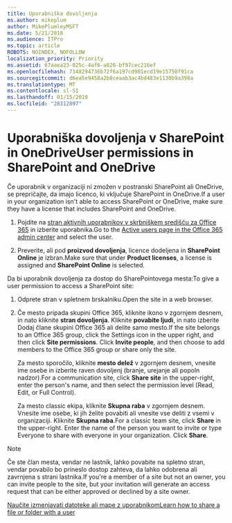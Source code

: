 ```yaml
---
title: Uporabniška dovoljenja
ms.author: mikeplum
author: MikePlumleyMSFT
ms.date: 5/21/2018
ms.audience: ITPro
ms.topic: article
ROBOTS: NOINDEX, NOFOLLOW
localization_priority: Priority
ms.assetid: 67aaea23-025c-4af6-a826-bf97cec216ef
ms.openlocfilehash: 7348294736b72f6a197cd981ecd19e15750f91ca
ms.sourcegitcommit: d6ea5e9458a2b8ceaab3ac4bd483e1130b9a398a
ms.translationtype: MT
ms.contentlocale: sl-SI
ms.lasthandoff: 01/15/2019
ms.locfileid: "28312897"
---
```

# <a name="user-permissions-in-sharepoint-and-onedrive"></a><span data-ttu-id="61404-102">Uporabniška dovoljenja v SharePoint in OneDrive</span><span class="sxs-lookup"><span data-stu-id="61404-102">User permissions in SharePoint and OneDrive</span></span>

<span data-ttu-id="61404-103">Če uporabnik v organizaciji ni zmožen v postranski SharePoint ali OneDrive, se prepričajte, da imajo licenco, ki vključuje SharePoint in OneDrive.</span><span class="sxs-lookup"><span data-stu-id="61404-103">If a user in your organization isn't able to access SharePoint or OneDrive, make sure they have a license that includes SharePoint and OneDrive.</span></span> 
  
1. <span data-ttu-id="61404-104">Pojdite na [stran aktivnih uporabnikov v skrbniškem središču za Office 365](https://portal.office.com/adminportal/home#/users) in izberite uporabnika.</span><span class="sxs-lookup"><span data-stu-id="61404-104">Go to the [Active users page in the Office 365 admin center](https://portal.office.com/adminportal/home#/users) and select the user.</span></span> 
    
2. <span data-ttu-id="61404-105">Preverite, ali pod **proizvod dovoljenja**, licence dodeljena in **SharePoint Online** je izbran.</span><span class="sxs-lookup"><span data-stu-id="61404-105">Make sure that under **Product licenses**, a license is assigned and **SharePoint Online** is selected.</span></span> 
    
 <span data-ttu-id="61404-106">Da bi uporabnik dovoljenja za dostop do SharePointovega mesta:</span><span class="sxs-lookup"><span data-stu-id="61404-106">To give a user permission to access a SharePoint site:</span></span> 
  
1. <span data-ttu-id="61404-107">Odprete stran v spletnem brskalniku.</span><span class="sxs-lookup"><span data-stu-id="61404-107">Open the site in a web browser.</span></span>
    
2. <span data-ttu-id="61404-p101">Če mesto pripada skupini Office 365, kliknite ikono v zgornjem desnem, in nato kliknite **stran dovoljenja**. Kliknite **povabite ljudi**, in nato izberite Dodaj člane skupini Office 365 ali delite samo mesto.</span><span class="sxs-lookup"><span data-stu-id="61404-p101">If the site belongs to an Office 365 group, click the Settings icon in the upper right, and then click **Site permissions**. Click **Invite people**, and then choose to add members to the Office 365 group or share only the site.</span></span> 
    
    <span data-ttu-id="61404-110">Za mesto sporočilo, kliknite **mesto delež** v zgornjem desnem, vnesite ime osebe in izberite raven dovoljenj (branje, urejanje ali popoln nadzor).</span><span class="sxs-lookup"><span data-stu-id="61404-110">For a communication site, click **Share site** in the upper-right, enter the person's name, and then select the permission level (Read, Edit, or Full Control).</span></span> 
    
    <span data-ttu-id="61404-p102">Za mesto classic ekipa, kliknite **Skupna raba** v zgornjem desnem. Vnesite ime osebe, ki jih želite povabiti ali vnesite vse deliti z vsemi v organizaciji. Kliknite **Skupna raba**.</span><span class="sxs-lookup"><span data-stu-id="61404-p102">For a classic team site, click **Share** in the upper-right. Enter the name of the person you want to invite or type Everyone to share with everyone in your organization. Click **Share**.</span></span>
    
> [!NOTE]
> <span data-ttu-id="61404-114">Če ste član mesta, vendar ne lastnik, lahko povabite na spletno stran, vendar povabilo bo prineslo dostop zahteva, da lahko odobrena ali zavrnjena s strani lastnika.</span><span class="sxs-lookup"><span data-stu-id="61404-114">If you're a member of a site but not an owner, you can invite people to the site, but your invitation will generate an access request that can be either approved or declined by a site owner.</span></span> 
  
[<span data-ttu-id="61404-115">Naučite izmenjavati datoteke ali mape z uporabnikom</span><span class="sxs-lookup"><span data-stu-id="61404-115">Learn how to share a file or folder with a user</span></span>](https://go.microsoft.com/fwlink/?linkid=533408)
  

